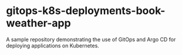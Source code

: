 # gitops-k8s-deployments-book-weather-app
A sample repository demonstrating the use of GitOps and Argo CD for deploying applications on Kubernetes.

